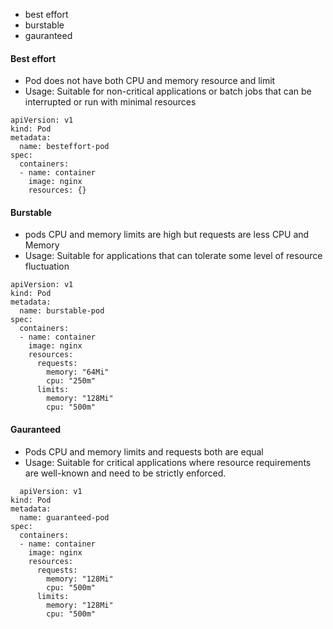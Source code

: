 - best effort
- burstable
- gauranteed

#### Best effort
- Pod does not have both CPU and memory resource and limit
- Usage: Suitable for non-critical applications or batch jobs that can be interrupted or run with minimal resources

```
apiVersion: v1
kind: Pod
metadata:
  name: besteffort-pod
spec:
  containers:
  - name: container
    image: nginx
    resources: {}
```

#### Burstable
- pods CPU and memory limits are high but requests are less CPU and Memory
- Usage: Suitable for applications that can tolerate some level of resource fluctuation
  
```
apiVersion: v1
kind: Pod
metadata:
  name: burstable-pod
spec:
  containers:
  - name: container
    image: nginx
    resources:
      requests:
        memory: "64Mi"
        cpu: "250m"
      limits:
        memory: "128Mi"
        cpu: "500m"

```

#### Gauranteed
- Pods CPU and memory limits and requests both are equal
- Usage: Suitable for critical applications where resource requirements are well-known and need to be strictly enforced.

```
  apiVersion: v1
kind: Pod
metadata:
  name: guaranteed-pod
spec:
  containers:
  - name: container
    image: nginx
    resources:
      requests:
        memory: "128Mi"
        cpu: "500m"
      limits:
        memory: "128Mi"
        cpu: "500m"
```

